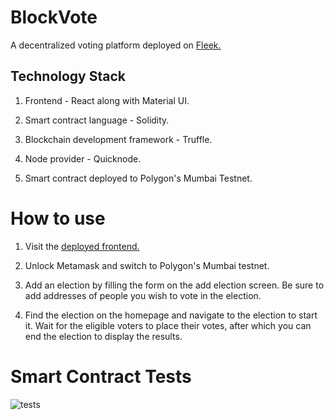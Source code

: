 # BlockVote

A decentralized voting platform deployed on [Fleek.](https://blockvote.on.fleek.co)

## Technology Stack

1. Frontend - React along with Material UI.

2. Smart contract language - Solidity.

3. Blockchain development framework - Truffle.

4. Node provider - Quicknode.

5. Smart contract deployed to Polygon's Mumbai Testnet.

# How to use

1. Visit the [deployed frontend.](https://blockvote.on.fleek.co)

2. Unlock Metamask and switch to Polygon's Mumbai testnet.

3. Add an election by filling the form on the add election screen. Be sure to add addresses of people you wish to vote in the election.

4. Find the election on the homepage and navigate to the election to start it. Wait for the eligible voters to place their votes, after which you can end the election to display the results.

# Smart Contract Tests

![tests](https://user-images.githubusercontent.com/62394255/205449321-fe970450-1255-44bd-a361-76055cb0754f.png)
